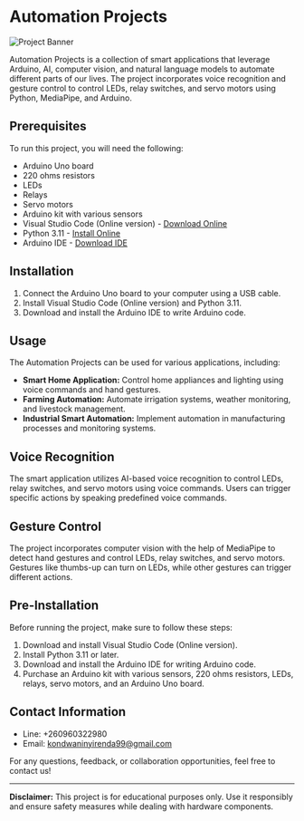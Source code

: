 
# Automation Projects

![Project Banner](project_banner.png)

Automation Projects is a collection of smart applications that leverage Arduino, AI, computer vision, and natural language models to automate different parts of our lives. The project incorporates voice recognition and gesture control to control LEDs, relay switches, and servo motors using Python, MediaPipe, and Arduino.

## Prerequisites

To run this project, you will need the following:

- Arduino Uno board
- 220 ohms resistors
- LEDs
- Relays
- Servo motors
- Arduino kit with various sensors
- Visual Studio Code (Online version) - [Download Online](https://code.visualstudio.com/)
- Python 3.11 - [Install Online](https://www.python.org/downloads/release/python-311/)
- Arduino IDE - [Download IDE](https://www.arduino.cc/en/software)

## Installation

1. Connect the Arduino Uno board to your computer using a USB cable.
2. Install Visual Studio Code (Online version) and Python 3.11.
3. Download and install the Arduino IDE to write Arduino code.

## Usage

The Automation Projects can be used for various applications, including:

- **Smart Home Application:** Control home appliances and lighting using voice commands and hand gestures.
- **Farming Automation:** Automate irrigation systems, weather monitoring, and livestock management.
- **Industrial Smart Automation:** Implement automation in manufacturing processes and monitoring systems.

## Voice Recognition

The smart application utilizes AI-based voice recognition to control LEDs, relay switches, and servo motors using voice commands. Users can trigger specific actions by speaking predefined voice commands.

## Gesture Control

The project incorporates computer vision with the help of MediaPipe to detect hand gestures and control LEDs, relay switches, and servo motors. Gestures like thumbs-up can turn on LEDs, while other gestures can trigger different actions.

## Pre-Installation

Before running the project, make sure to follow these steps:

1. Download and install Visual Studio Code (Online version).
2. Install Python 3.11 or later.
3. Download and install the Arduino IDE for writing Arduino code.
4. Purchase an Arduino kit with various sensors, 220 ohms resistors, LEDs, relays, servo motors, and an Arduino Uno board.

## Contact Information

- Line: +260960322980
- Email: kondwaninyirenda99@gmail.com

For any questions, feedback, or collaboration opportunities, feel free to contact us!

---

**Disclaimer:** This project is for educational purposes only. Use it responsibly and ensure safety measures while dealing with hardware components.
